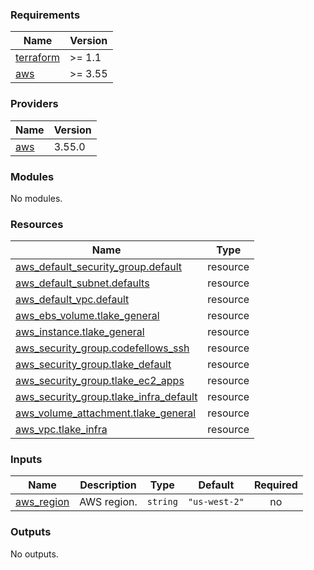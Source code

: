 <!-- BEGIN_TF_DOCS -->
### Requirements

| Name | Version |
|------|---------|
| <a name="requirement_terraform"></a> [terraform](#requirement\_terraform) | >= 1.1 |
| <a name="requirement_aws"></a> [aws](#requirement\_aws) | >= 3.55 |

### Providers

| Name | Version |
|------|---------|
| <a name="provider_aws"></a> [aws](#provider\_aws) | 3.55.0 |

### Modules

No modules.

### Resources

| Name | Type |
|------|------|
| [aws_default_security_group.default](https://registry.terraform.io/providers/hashicorp/aws/latest/docs/resources/default_security_group) | resource |
| [aws_default_subnet.defaults](https://registry.terraform.io/providers/hashicorp/aws/latest/docs/resources/default_subnet) | resource |
| [aws_default_vpc.default](https://registry.terraform.io/providers/hashicorp/aws/latest/docs/resources/default_vpc) | resource |
| [aws_ebs_volume.tlake_general](https://registry.terraform.io/providers/hashicorp/aws/latest/docs/resources/ebs_volume) | resource |
| [aws_instance.tlake_general](https://registry.terraform.io/providers/hashicorp/aws/latest/docs/resources/instance) | resource |
| [aws_security_group.codefellows_ssh](https://registry.terraform.io/providers/hashicorp/aws/latest/docs/resources/security_group) | resource |
| [aws_security_group.tlake_default](https://registry.terraform.io/providers/hashicorp/aws/latest/docs/resources/security_group) | resource |
| [aws_security_group.tlake_ec2_apps](https://registry.terraform.io/providers/hashicorp/aws/latest/docs/resources/security_group) | resource |
| [aws_security_group.tlake_infra_default](https://registry.terraform.io/providers/hashicorp/aws/latest/docs/resources/security_group) | resource |
| [aws_volume_attachment.tlake_general](https://registry.terraform.io/providers/hashicorp/aws/latest/docs/resources/volume_attachment) | resource |
| [aws_vpc.tlake_infra](https://registry.terraform.io/providers/hashicorp/aws/latest/docs/resources/vpc) | resource |

### Inputs

| Name | Description | Type | Default | Required |
|------|-------------|------|---------|:--------:|
| <a name="input_aws_region"></a> [aws\_region](#input\_aws\_region) | AWS region. | `string` | `"us-west-2"` | no |

### Outputs

No outputs.
<!-- END_TF_DOCS -->